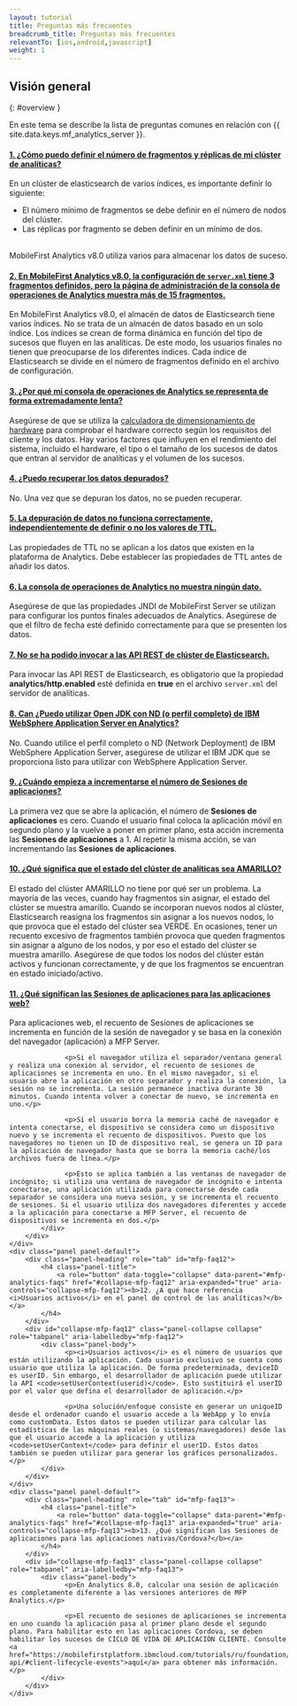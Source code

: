 ```yaml
---
layout: tutorial
title: Preguntas más frecuentes
breadcrumb_title: Preguntas más frecuentes 
relevantTo: [ios,android,javascript]
weight: 1
---
```

<!-- NLS_CHARSET=UTF-8 -->
## Visión general
{: #overview }

En este tema se describe la lista de preguntas comunes en relación con {{ site.data.keys.mf_analytics_server }}.

<div class="panel-group accordion" id="mfp-analytics-faqs" role="tablist">
    <div class="panel panel-default">
        <div class="panel-heading" role="tab" id="mfp-faq1">
            <h4 class="panel-title">
                <a role="button" data-toggle="collapse" data-parent="#mfp-analytics-faqs" href="#collapse-mfp-faq1" aria-expanded="true" aria-controls="collapse-mfp-faq1"><b>1.	¿Cómo puedo definir el número de fragmentos y réplicas de mi clúster de analíticas?</b></a>
            </h4>
        </div>
        <div id="collapse-mfp-faq1" class="panel-collapse collapse" role="tabpanel" aria-labelledby="mfp-faq1">
            <div class="panel-body">
              <p>En un clúster de elasticsearch de varios índices, es importante definir lo siguiente:
                <ul><li>El número mínimo de fragmentos se debe definir en el número de nodos del clúster.</li><li>Las réplicas por fragmento se deben definir en un mínimo de dos.</li></ul><br/>MobileFirst Analytics v8.0 utiliza varios para almacenar los datos de suceso.</p>
         </div>
        </div>      
    </div>
    <div class="panel panel-default">
        <div class="panel-heading" role="tab" id="mfp-faq2">
            <h4 class="panel-title">
                <a role="button" data-toggle="collapse" data-parent="#mfp-analytics-faqs" href="#collapse-mfp-faq2" aria-expanded="true" aria-controls="collapse-mfp-faq2"><b>2. En MobileFirst Analytics v8.0, la configuración de <code>server.xml</code> tiene 3 fragmentos definidos, pero la página de administración de la consola de operaciones de Analytics muestra más de 15 fragmentos.</b></a>
            </h4>
        </div>
        <div id="collapse-mfp-faq2" class="panel-collapse collapse" role="tabpanel" aria-labelledby="mfp-faq2">
            <div class="panel-body">
                  <p>En MobileFirst Analytics v8.0, el almacén de datos de Elasticsearch tiene varios índices. No se trata de un almacén de datos basado en un solo índice. Los índices se crean de forma dinámica en función del tipo de sucesos que fluyen en las analíticas. De este modo, los usuarios finales no tienen que preocuparse de los diferentes índices. Cada índice de Elasticsearch se divide en el número de fragmentos definido en el archivo de configuración.</p>
            </div>
        </div>      
    </div>
    <div class="panel panel-default">
        <div class="panel-heading" role="tab" id="mfp-faq3">
            <h4 class="panel-title">
                <a role="button" data-toggle="collapse" data-parent="#mfp-analytics-faqs" href="#collapse-mfp-faq3" aria-expanded="true" aria-controls="collapse-mfp-faq3"><b>3. ¿Por qué mi consola de operaciones de Analytics se representa de forma extremadamente lenta?</b></a>
            </h4>
        </div>
        <div id="collapse-mfp-faq3" class="panel-collapse collapse" role="tabpanel" aria-labelledby="mfp-faq3">
            <div class="panel-body">
                  <p>Asegúrese de que se utiliza la <a href="https://mobilefirstplatform.ibmcloud.com/learn-more/scalability-and-hardware-sizing-8-0/">calculadora de dimensionamiento de hardware</a> para comprobar el hardware correcto según los requisitos del cliente y los datos. Hay varios factores que influyen en el rendimiento del sistema, incluido el hardware, el tipo o el tamaño de los sucesos de datos que entran al servidor de analíticas y el volumen de los sucesos.</p>
            </div>
        </div>      
    </div>
    <div class="panel panel-default">
        <div class="panel-heading" role="tab" id="mfp-faq4">
            <h4 class="panel-title">
                <a role="button" data-toggle="collapse" data-parent="#mfp-analytics-faqs" href="#collapse-mfp-faq4" aria-expanded="true" aria-controls="collapse-mfp-faq4"><b>4. ¿Puedo recuperar los datos depurados?</b></a>
            </h4>
        </div>
        <div id="collapse-mfp-faq4" class="panel-collapse collapse" role="tabpanel" aria-labelledby="mfp-faq4">
            <div class="panel-body">
                <p>No. Una vez que se depuran los datos, no se pueden recuperar.</p>
            </div>
        </div>      
    </div>
    <div class="panel panel-default">
        <div class="panel-heading" role="tab" id="mfp-faq5">
            <h4 class="panel-title">
                <a role="button" data-toggle="collapse" data-parent="#mfp-analytics-faqs" href="#collapse-mfp-faq5" aria-expanded="true" aria-controls="collapse-mfp-faq5"><b>5. La depuración de datos no funciona correctamente, independientemente de definir o no los valores de TTL.</b></a>
            </h4>
        </div>
        <div id="collapse-mfp-faq5" class="panel-collapse collapse" role="tabpanel" aria-labelledby="mfp-faq5">
            <div class="panel-body">
                <p>Las propiedades de TTL no se aplican a los datos que existen en la plataforma de Analytics. Debe establecer las propiedades de TTL antes de añadir los datos.</p>
            </div>
        </div>      
    </div>
    <div class="panel panel-default">
        <div class="panel-heading" role="tab" id="mfp-faq6">
            <h4 class="panel-title">
                <a role="button" data-toggle="collapse" data-parent="#mfp-analytics-faqs" href="#collapse-mfp-faq6" aria-expanded="true" aria-controls="collapse-mfp-faq6"><b>6. La consola de operaciones de Analytics no muestra ningún dato.</b></a>
            </h4>
        </div>
        <div id="collapse-mfp-faq6" class="panel-collapse collapse" role="tabpanel" aria-labelledby="mfp-faq6">
            <div class="panel-body">
              <p>Asegúrese de que las propiedades JNDI de MobileFirst Server se utilizan para configurar los puntos finales adecuados de Analytics. Asegúrese de que el filtro de fecha esté definido correctamente para que se presenten los datos.</p>
            </div>
        </div>      
    </div>
    <div class="panel panel-default">
        <div class="panel-heading" role="tab" id="mfp-faq7">
            <h4 class="panel-title">
                <a role="button" data-toggle="collapse" data-parent="#mfp-analytics-faqs" href="#collapse-mfp-faq7" aria-expanded="true" aria-controls="collapse-mfp-faq7"><b>7. No se ha podido invocar a las API REST de clúster de Elasticsearch.</b></a>
            </h4>
        </div>
        <div id="collapse-mfp-faq7" class="panel-collapse collapse" role="tabpanel" aria-labelledby="mfp-faq7">
            <div class="panel-body">
                  <p>Para invocar las API REST de Elasticsearch, es obligatorio que la propiedad <b>analytics/http.enabled</b> esté definida en <b>true</b> en el archivo <code>server.xml</code> del servidor de analíticas.</p>
            </div>
        </div>      
    </div>
    <div class="panel panel-default">
        <div class="panel-heading" role="tab" id="mfp-faq8">
            <h4 class="panel-title">
                <a role="button" data-toggle="collapse" data-parent="#mfp-analytics-faqs" href="#collapse-mfp-faq8" aria-expanded="true" aria-controls="collapse-mfp-faq8"><b>8.	Can ¿Puedo utilizar Open JDK con ND (o perfil completo) de IBM WebSphere Application Server en Analytics?</b></a>
            </h4>
        </div>
        <div id="collapse-mfp-faq8" class="panel-collapse collapse" role="tabpanel" aria-labelledby="mfp-faq8">
            <div class="panel-body">
                  <p>No. Cuando utilice el perfil completo o ND (Network Deployment) de IBM WebSphere Application Server, asegúrese de utilizar el IBM JDK que se proporciona listo para utilizar con WebSphere Application Server.</p>
            </div>
        </div>      
    </div>
    <div class="panel panel-default">
        <div class="panel-heading" role="tab" id="mfp-faq9">
            <h4 class="panel-title">
                <a role="button" data-toggle="collapse" data-parent="#mfp-analytics-faqs" href="#collapse-mfp-faq9" aria-expanded="true" aria-controls="collapse-mfp-faq9"><b>9.	¿Cuándo empieza a incrementarse el número de <b>Sesiones de aplicaciones</b>?</b></a>
            </h4>
        </div>
        <div id="collapse-mfp-faq9" class="panel-collapse collapse" role="tabpanel" aria-labelledby="mfp-faq9">
            <div class="panel-body">
                  <p>La primera vez que se abre la aplicación, el número de <b>Sesiones de aplicaciones</b> es cero. Cuando el usuario final coloca la aplicación móvil en segundo plano y la vuelve a poner en primer plano, esta acción incrementa las <b>Sesiones de aplicaciones</b> a 1. Al repetir la misma acción, se van incrementando las <b>Sesiones de aplicaciones</b>.</p>
            </div>
        </div>      
    </div>
    <div class="panel panel-default">
        <div class="panel-heading" role="tab" id="mfp-faq10">
            <h4 class="panel-title">
                <a role="button" data-toggle="collapse" data-parent="#mfp-analytics-faqs" href="#collapse-mfp-faq10" aria-expanded="true" aria-controls="collapse-mfp-faq10"><b>10.	¿Qué significa que el estado del clúster de analíticas sea AMARILLO?</b></a>
            </h4>
        </div>
        <div id="collapse-mfp-faq10" class="panel-collapse collapse" role="tabpanel" aria-labelledby="mfp-faq10">
            <div class="panel-body">
                  <p>El estado del clúster AMARILLO no tiene por qué ser un problema. La mayoría de las veces, cuando hay fragmentos sin asignar, el estado del clúster se muestra amarillo. Cuando se incorporan nuevos nodos al clúster, Elasticsearch reasigna los fragmentos sin asignar a los nuevos nodos, lo que provoca que el estado del clúster sea VERDE. En ocasiones, tener un recuento excesivo de fragmentos también provoca que queden fragmentos sin asignar a alguno de los nodos, y por eso el estado del clúster se muestra amarillo. Asegúrese de que todos los nodos del clúster están activos y funcionan correctamente, y de que los fragmentos se encuentran en estado iniciado/activo.</p>
            </div>
        </div>      
    </div>
    <div class="panel panel-default">
        <div class="panel-heading" role="tab" id="mfp-faq11">
            <h4 class="panel-title">
                <a role="button" data-toggle="collapse" data-parent="#mfp-analytics-faqs" href="#collapse-mfp-faq11" aria-expanded="true" aria-controls="collapse-mfp-faq11"><b>11.	¿Qué significan las Sesiones de aplicaciones para las aplicaciones web?</b></a>
            </h4>
        </div>
        <div id="collapse-mfp-faq11" class="panel-collapse collapse" role="tabpanel" aria-labelledby="mfp-faq11">
            <div class="panel-body">
                  <p>Para aplicaciones web, el recuento de Sesiones de aplicaciones se incrementa en función de la sesión de navegador y se basa en la conexión del navegador (aplicación) a MFP Server.</p>

                  <p>Si el navegador utiliza el separador/ventana general y realiza una conexión al servidor, el recuento de sesiones de aplicaciones se incrementa en uno. En el mismo navegador, si el usuario abre la aplicación en otro separador y realiza la conexión, la sesión no se incrementa. La sesión permanece inactiva durante 30 minutos. Cuando intenta volver a conectar de nuevo, se incrementa en uno.</p>

                  <p>Si el usuario borra la memoria caché de navegador e intenta conectarse, el dispositivo se considera como un dispositivo nuevo y se incrementa el recuento de dispositivos. Puesto que los navegadores no tienen un ID de dispositivo real, se genera un ID para la aplicación de navegador hasta que se borra la memoria caché/los archivos fuera de línea.</p>

                  <p>Esto se aplica también a las ventanas de navegador de incógnito; si utiliza una ventana de navegador de incógnito e intenta conectarse, una aplicación utilizada para conectarse desde cada separador se considera una nueva sesión, y se incrementa el recuento de sesiones. Si el usuario utiliza dos navegadores diferentes y accede a la aplicación para conectarse a MFP Server, el recuento de dispositivos se incrementa en dos.</p>
            </div>
        </div>      
    </div>
    <div class="panel panel-default">
        <div class="panel-heading" role="tab" id="mfp-faq12">
            <h4 class="panel-title">
                <a role="button" data-toggle="collapse" data-parent="#mfp-analytics-faqs" href="#collapse-mfp-faq12" aria-expanded="true" aria-controls="collapse-mfp-faq12"><b>12.	¿A qué hace referencia <i>Usuarios activos</i> en el panel de control de las analíticas?</b></a>
            </h4>
        </div>
        <div id="collapse-mfp-faq12" class="panel-collapse collapse" role="tabpanel" aria-labelledby="mfp-faq12">
            <div class="panel-body">
                  <p><i>Usuarios activos</i> es el número de usuarios que están utilizando la aplicación. Cada usuario exclusivo se cuenta como usuario que utiliza la aplicación. De forma predeterminada, deviceID es userID. Sin embargo, el desarrollador de aplicación puede utilizar la API <code>setUserContext(userid)</code>. Esto sustituirá el userID por el valor que defina el desarrollador de aplicación.</p>

                  <p>Una solución/enfoque consiste en generar un uniqueID desde el ordenador cuando el usuario accede a la WebApp y lo envía como customData. Estos datos se pueden utilizar para calcular las estadísticas de las máquinas reales (o sistemas/navegadores) desde las que el usuario accede a la aplicación y utiliza <code>setUserContext</code> para definir el userID. Estos datos también se pueden utilizar para generar los gráficos personalizados.</p>
            </div>
        </div>      
    </div>
    <div class="panel panel-default">
        <div class="panel-heading" role="tab" id="mfp-faq13">
            <h4 class="panel-title">
                <a role="button" data-toggle="collapse" data-parent="#mfp-analytics-faqs" href="#collapse-mfp-faq13" aria-expanded="true" aria-controls="collapse-mfp-faq13"><b>13.	¿Qué significan las Sesiones de aplicaciones para las aplicaciones nativas/Cordova?</b></a>
            </h4>
        </div>
        <div id="collapse-mfp-faq13" class="panel-collapse collapse" role="tabpanel" aria-labelledby="mfp-faq13">
            <div class="panel-body">
                  <p>En Analytics 8.0, calcular una sesión de aplicación es completamente diferente a las versiones anteriores de MFP Analytics.</p>

                  <p>El recuento de sesiones de aplicaciones se incrementa en uno cuando la aplicación pasa al primer plano desde el segundo plano. Para habilitar esto en las aplicaciones Cordova, se deben habilitar los sucesos de CICLO DE VIDA DE APLICACIÓN CLIENTE. Consulte <a href="https://mobilefirstplatform.ibmcloud.com/tutorials/ru/foundation/8.0/analytics/analytics-api/#client-lifecycle-events">aquí</a> para obtener más información.</p>
            </div>
        </div>      
    </div>
</div>       
